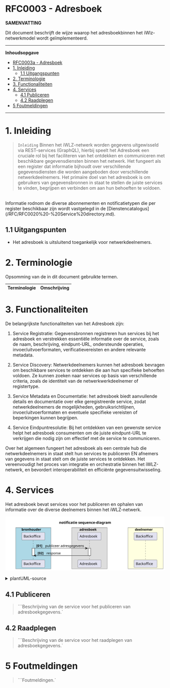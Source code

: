 # RFC0003 - Adresboek

**SAMENVATTING**

Dit document beschrijft de wijze waarop het adresboekbinnen het iWlz-netwerkmodel wordt geïmplementeerd.

---
**Inhoudsopgave**
- [RFC0003a - Adresboek](#rfc0003a---adresboek)
- [1. Inleiding](#1-inleiding)
  - [1.1 Uitgangspunten](#11-uitgangspunten)
- [2. Terminologie](#2-terminologie)
- [3. Functionaliteiten](#3-functionaliteiten)
- [4. Services](#4-services)
  - [4.1 Publiceren](#41-publiceren)
  - [4.2 Raadplegen](#42-raadplegen)
- [5 Foutmeldingen](#5-foutmeldingen)

---
# 1. Inleiding
>```Inleiding```
Binnen het iWLZ-netwerk worden gegevens uitgewisseld via REST-services (GraphQL), hierbij speelt het Adresboek een cruciale rol bij het faciliteren van het ontdekken en communiceren met beschikbare gegevensdiensten binnen het netwerk. Het fungeert als een register dat informatie bijhoudt over verschillende gegevensdiensten die worden aangeboden door verschillende netwerkdeelnemers. Het primaire doel van het adresboek is om gebruikers van gegevensbronnen in staat te stellen de juiste services te vinden, begrijpen en verbinden om aan hun behoeften te voldoen.
<br>
Informatie rodnom de diverse abonnementen en notificatietypen die per register beschikbaar zijn wordt vastgelegd in de [Dienstencatalogus](/RFC/RFC0020%20-%20Service%20directory.md).

## 1.1 Uitgangspunten
- Het adresboek is uitsluitend toegankelijk voor netwerkdeelnemers.

# 2. Terminologie
Opsomming van de in dit document gebruikte termen.

| Terminologie | Omschrijving |
| -------- | :-------- | 

# 3. Functionaliteiten
De belangrijkste functionaliteiten van het Adresboek zijn:

1. Service Registratie: Gegevensbronnen registreren hun services bij het adresboek en verstrekken essentiële informatie over de service, zoals de naam, beschrijving, eindpunt-URL, ondersteunde operaties, invoer/uitvoerformaten, verificatievereisten en andere relevante metadata.

2. Service Discovery: Netwerkdeelnemers kunnen het adresboek bevragen om beschikbare services te ontdekken die aan hun specifieke behoeften voldoen. Ze kunnen zoeken naar services op basis van verschillende criteria, zoals de identiteit van de netwerkwerkdeelnemer of registertype.

3. Service Metadata en Documentatie: het adresboek biedt aanvullende details en documentatie over elke geregistreerde service, zodat netwerkdeelnemers de mogelijkheden, gebruiksrichtlijnen, invoer/uitvoerformaten en eventuele specifieke vereisten of beperkingen kunnen begrijpen.

4. Service Eindpuntresolutie: Bij het ontdekken van een gewenste service helpt het adresboek consumenten om de juiste eindpunt-URL te verkrijgen die nodig zijn om effectief met de service te communiceren.

Over het algemeen fungeert het adresboek als een centrale hub die netwerkdeelnemers in staat stelt hun services te publiceren EN afnemers van gegevens in staat stelt om de juiste services te ontdekken. Het vereenvoudigt het proces van integratie en orchestratie binnen het iWLZ-netwerk, en bevordert interoperabiliteit en efficiënte gegevensuitwisseling.

# 4. Services
Het adresboek bevat services voor het publiceren en ophalen van informatie over de diverse deelnemers binnen het iWLZ-netwerk.

![notificatie_melding](../plantUMLsrc/rfc0003-01-interacties-adresboek.svg "interacties adresboek")

<details>
  <summary>plantUML-source</summary>

  ```plantuml
    @startuml rfc008-02-notificatie_sequence
  title notificatie sequence-diagram
  skinparam handwritten false
  skinparam participantpadding 20
  skinparam boxpadding 40
  autonumber "<b>[00]"
  box bronhouder #lightblue
  participant "Backoffice" as bs
  end box

  box adresboek
  participant "Adresboek" as ab
  end box

  box deelnemer #lightyellow
  participant "Backoffice" as dnp
  end box

    bs -> ab : publiceer adresgegevens
    activate ab
    activate bs
ab -> bs : response
    deactivate bs
deactivate ab
  ```
</details>

## 4.1 Publiceren
>```Beschrijving van de service voor het publiceren van adresboekgegevens.`

## 4.2 Raadplegen
>```Beschrijving van de service voor het raadplegen van adresboekgegevens.`

# 5 Foutmeldingen
>```Foutmeldingen.`
